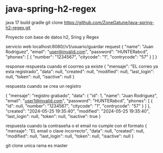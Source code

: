 # java-spring-h2-regex

java 17
build gradle
git clone https://github.com/ZoneGatune/java-spring-h2-regex.git

Proyecto con base de datos h2, Sring y Regex

servicio web localhost:8080//v1/usuario/guardar
request
{
"name": "Juan Rodriguez",
"email": "user@invalid.com",
"password": "HUNTERabcd",
"phones": [
{
"number": "1234567",
"citycode": "1",
"contrycode": "57"
}
]
}


response
respuesta cuando el coorreo ya existe
{
"mensaje": "EL correo ya esta registrado",
"data": null,
"created": null,
"modified": null,
"last_login": null,
"token": null,
"isactive": null
}

respuesta cuando se crea un registro

{
"mensaje": "registro grabado",
"data": {
"id": 1,
"name": "Juan Rodriguez",
"email": "user1@invalid.com",
"password": "HUNTERabcd",
"phones": [
{
"id": null,
"number": "1234567",
"citycode": "1",
"contrycode": "57"
}
]
},
"created": "2024-05-25 19:35:40",
"modified": "2024-05-25 19:35:40",
"last_login": null,
"token": null,
"isactive": true
}


respuesta cuando la contraseña o el email no cumple con el formato
{
"mensaje": "EL email o clave incorrecto",
"data": null,
"created": null,
"modified": null,
"last_login": null,
"token": null,
"isactive": null
}

git clone 
unica rama es master

